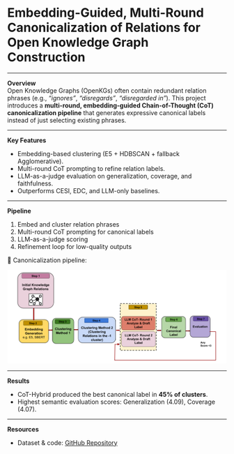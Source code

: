 # Embedding-Guided, Multi-Round Canonicalization of Relations for Open Knowledge Graph Construction  

---

**Overview**  
Open Knowledge Graphs (OpenKGs) often contain redundant relation phrases (e.g., *“ignores”*, *“disregards”*, *“disregarded in”*). This project introduces a **multi-round, embedding-guided Chain-of-Thought (CoT) canonicalization pipeline** that generates expressive canonical labels instead of just selecting existing phrases.  

---

**Key Features**  
- Embedding-based clustering (E5 + HDBSCAN + fallback Agglomerative).  
- Multi-round CoT prompting to refine relation labels.  
- LLM-as-a-judge evaluation on generalization, coverage, and faithfulness.  
- Outperforms CESI, EDC, and LLM-only baselines.  

---

**Pipeline**  

1. Embed and cluster relation phrases  
2. Multi-round CoT prompting for canonical labels  
3. LLM-as-a-judge scoring  
4. Refinement loop for low-quality outputs  

📌 Canonicalization pipeline:  

![Hybrid Canonicalization Flow](Canonicalization%20Pipeline.png)  

---

**Results**  
- CoT-Hybrid produced the best canonical label in **45% of clusters**.  
- Highest semantic evaluation scores: Generalization (4.09), Coverage (4.07).  

---

**Resources**  
- Dataset & code: [GitHub Repository](https://github.com/haniehkh18/Embedding-Guided-Multi-Round-Canonicalization-of-Relations-for-Open-Knowledge-Graph-Construction)  


